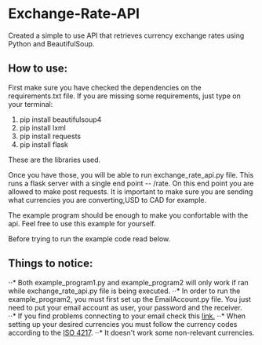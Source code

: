 # Exchange-Rate-API
Created a simple to use API that retrieves currency exchange rates using Python and BeautifulSoup.
## How to use:
First make sure you have checked the dependencies on the requirements.txt file. If you are missing some requirements, just type on your terminal:
1. pip install beautifulsoup4
2. pip install lxml
3. pip install requests
4. pip install flask

These are the libraries used.

Once you have those, you will be able to run exchange\_rate\_api.py file.
This runs a flask server with a single end point -- /rate.
On this end point you are allowed to make post requests.
It is important to make sure you are sending what currencies you are converting,USD to CAD for example.

The example program should be enough to make you confortable with the api. Feel free to use this example for yourself.

Before trying to run the example code read below.

## Things to notice:

⋅⋅* Both example_program1.py and example_program2 will only work if ran while exchange_rate_api.py file is being executed.
⋅⋅* In order to run the example\_program2, you must first set up the EmailAccount.py file. You just need to put your email account as user, your password and the receiver.  
⋅⋅* If you find problems connecting to your email check this [link.](https://stackoverflow.com/questions/26852128/smtpauthenticationerror-when-sending-mail-using-gmail-and-python) 
⋅⋅* When setting up your desired currencies you must follow the currency codes according to the [ISO 4217](https://en.wikipedia.org/wiki/ISO_4217).
⋅⋅* It doesn't work some non-relevant currencies. 



 


